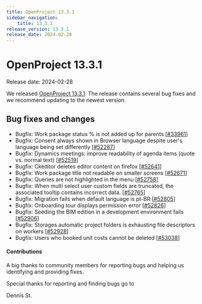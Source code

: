 ```yaml
---
title: OpenProject 13.3.1
sidebar_navigation:
    title: 13.3.1
release_version: 13.3.1
release_date: 2024-02-28
---
```


# OpenProject 13.3.1

Release date: 2024-02-28

We released [OpenProject 13.3.1](https://community.openproject.org/versions/2031).
The release contains several bug fixes and we recommend updating to the newest version.

<!--more-->

## Bug fixes and changes

<!-- Warning: Anything within the below lines will be automatically removed by the release script -->
<!-- BEGIN AUTOMATED SECTION -->

- Bugfix: Work package status % is not added up for parents \[[#33961](https://community.openproject.org/wp/33961)\]
- Bugfix: Consent always shown in Browser language despite user's language being set differently \[[#52287](https://community.openproject.org/wp/52287)\]
- Bugfix: Dynamics meetings: improve readability of agenda items (quote vs. normal text) \[[#52519](https://community.openproject.org/wp/52519)\]
- Bugfix: Ckeditor deletes editor content on firefox \[[#52641](https://community.openproject.org/wp/52641)\]
- Bugfix: Work package title not readable on smaller screens \[[#52671](https://community.openproject.org/wp/52671)\]
- Bugfix: Queries are not highlighted in the menu \[[#52758](https://community.openproject.org/wp/52758)\]
- Bugfix: When multi select user custom fields are truncated, the associated tooltip contains incorrect data. \[[#52765](https://community.openproject.org/wp/52765)\]
- Bugfix: Migration fails when default language is pt-BR \[[#52805](https://community.openproject.org/wp/52805)\]
- Bugfix: Onboarding tour displays permission error \[[#52826](https://community.openproject.org/wp/52826)\]
- Bugfix: Seeding the BIM edition in a development environment fails \[[#52906](https://community.openproject.org/wp/52906)\]
- Bugfix: Storages automatic project folders is exhausting file descriptors on workers \[[#52928](https://community.openproject.org/wp/52928)\]
- Bugfix: Users who booked unit costs cannot be deleted \[[#53038](https://community.openproject.org/wp/53038)\]

<!-- END AUTOMATED SECTION -->
<!-- Warning: Anything above this line will be automatically removed by the release script -->

#### Contributions
A big thanks to community members for reporting bugs and helping us identifying and providing fixes.

Special thanks for reporting and finding bugs go to

Dennis St.

